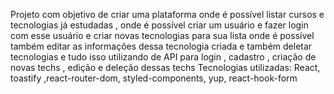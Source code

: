 Projeto com objetivo de criar uma plataforma onde é possível listar cursos e tecnologias já estudadas , onde é possível criar um usuário e fazer login com esse usuário e criar novas tecnologias para sua lista onde é possível também editar as informações dessa tecnologia criada e também deletar tecnologias e tudo isso utilizando de API para login , cadastro , criação de novas techs , edição e deleção dessas techs
Tecnologias utilizadas: React, toastify ,react-router-dom, styled-components, yup, react-hook-form
